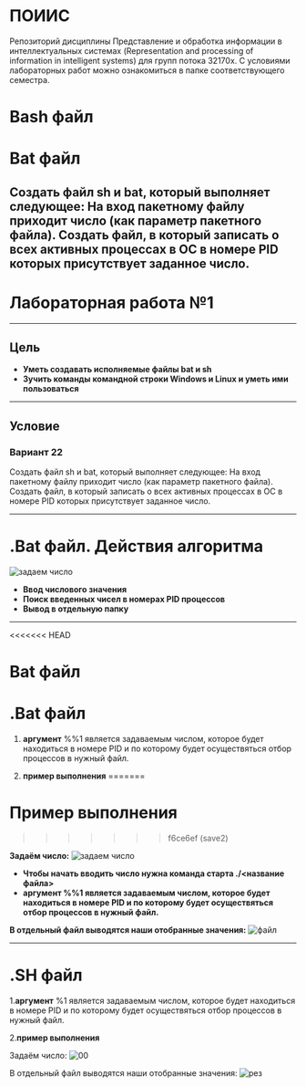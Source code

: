 


# ПОИИС
 Репозиторий дисциплины Представление и обработка информации в интеллектуальных системах 
 (Representation and processing of information in intelligent systems) для групп потока 32170х.
 С условиями лабораторных работ можно ознакомиться в папке соответствующего семестра.
# Bash файл 

# Bat файл 

## Создать файл sh и bat, который выполняет следующее: На вход пакетному файлу приходит число (как параметр пакетного файла). Создать файл, в  который записать о всех активных процессах в ОС в номере PID которых присутствует заданное число.

# Лабораторная работа №1
---
## Цель

- **Уметь создавать исполняемые файлы  bat и sh**
- **Зучить команды командной строки Windows и  Linux и уметь ими пользоваться**

---
## Условие
### Вариант 22
Создать файл sh и bat, который выполняет следующее: На вход пакетному файлу приходит число (как параметр пакетного файла). Создать файл, в  который записать о всех активных процессах в ОС в номере PID которых присутствует заданное число.

---

# .Bat файл. Действия алгоритма 
     
<image src="5.png" alt="задаем число">

* **Ввод числового значения**
* **Поиск введенных чисел в номерах PID процессов**
* **Вывод в отдельную папку**

---


<<<<<<< HEAD










# Bat файл 


# .Bat файл 

                                     
1) **аргумент** %%1 является задаваемым числом, которое будет находиться в номере PID и по которому будет осуществяться отбор процессов в нужный файл.



2) **пример выполнения** 
=======
 # Пример выполнения
>>>>>>> f6ce6ef (save2)

**Задаём число:**
<image src="1.png" alt="задаем число">
* **Чтобы начать вводить число нужна команда старта ./<название файла>**
* **аргумент %%1 является задаваемым числом, которое будет находиться в номере PID и по которому будет осуществяться отбор процессов в нужный файл.**





**В отдельный файл выводятся наши отобранные значения:**
<image src="2.png" alt="файл">


---

# .SН файл
1.**аргумент** %1 является задаваемым числом, которое будет находиться в номере PID и по которому будет осуществяться отбор процессов в нужный файл.

2.**пример выполнения** 
 
Задаём число:
<image src="4.png" alt="00">

В отдельный файл выводятся наши отобранные значения:
<image src="3.png" alt="рез">













